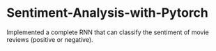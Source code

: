 # Sentiment-Analysis-with-Pytorch
Implemented a complete RNN that can classify the sentiment of movie reviews (positive or negative).
